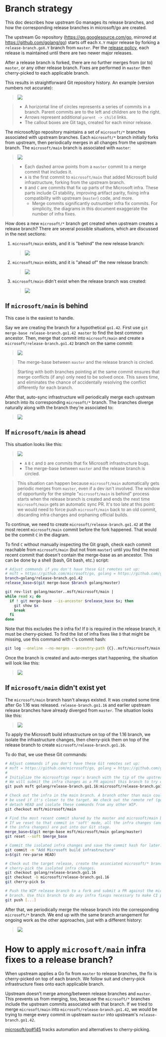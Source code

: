 # Branch strategy

This doc describes how upstream Go manages its release branches, and how the
corresponding release branches in microsoft/go are created.

The upstream Go repository (https://go.googlesource.com/go, mirrored at
https://github.com/golang/go) starts off each `X.Y` major release by forking a
`release-branch.goX.Y` branch from `master`. Per the [release
policy](https://golang.org/doc/devel/release#policy), each release is maintained
until there are two newer major releases.

After a release branch is forked, there are no further merges from (or to)
`master`, or any other release branch. Fixes are performed in `master` then
cherry-picked to each applicable branch.

This results in straightforward Git repository history. An example (version
numbers not accurate):

> ![](images/upstream-releases.png)

> * A horizontal line of circles represents a series of commits in a branch.
>   Parent commits are to the left and children are to the right.
> * Arrows represent additional `parent -> child` links.
> * The callout boxes are Git tags, created for each minor release.

The microsoft/go repository maintains a set of `microsoft/*` branches associated
with upstream branches. Each `microsoft/*` branch initially forks from upstream,
then periodically merges in all changes from the upstream branch. The
`microsoft/main` branch is associated with `master`:

> ![](images/microsoft-sync.png)

> * Each dashed arrow points from a `master` commit to a merge commit that
>   includes it.
> * `A` is the first commit to `microsoft/main` that added Microsoft build
>   infrastructure, forking from the upstream branch.
> * `B` and `C` are commits that fix up parts of the Microsoft infra. These
>   parts include CI stability, improving artifact parity, fixing infra
>   compatibility with upstream (`master`) code, and more.
>   *  Merge commits significantly outnumber infra fix commits. For simplicity,
>      the diagrams in this document exaggerate the number of infra fixes.

How does a new `microsoft/*` branch get created when upstream creates a release
branch? There are several possible situations, which are discussed in the next
sections:

1.  `microsoft/main` exists, and it is "behind" the new release branch:  
    > ![](images/behind.png)
2.  `microsoft/main` exists, and it is "ahead of" the new release branch:  
    > ![](images/ahead.png)
3. `microsoft/main` didn't exist when the release branch was created:  
    > ![](images/retroactive.png)

## If `microsoft/main` is behind

This case is the easiest to handle.

Say we are creating the branch for a hypothetical `go1.42`. First use `git
merge-base release-branch.go1.42 master` to find the best common ancestor. Then,
merge that commit into `microsoft/main` and create a
`microsoft/release-branch.go1.42` branch on the same commit:

> ![](images/behind-create.png)

> The merge-base between `master` and the release branch is circled.

> Starting with both branches pointing at the same commit ensures that merge
conflicts (if any) only need to be solved once. This saves time, and eliminates
the chance of accidentally resolving the conflict differently for each branch.

After that, auto-sync infrastructure will periodically merge each upstream
branch into its corresponding `microsoft/*` branch. The branches diverge
naturally along with the branch they're associated to:

> ![](images/behind-done.png)

## If `microsoft/main` is ahead

This situation looks like this:

> ![](images/ahead-detailed.png)

> * `A` `B` `C` and `D` are commits that fix Microsoft infrastructure bugs.
> * The merge-base between `master` and the release branch is circled.

> This situation can happen because `microsoft/main` automatically gets periodic
merges from `master`, even if a dev isn't involved. The window of opportunity
for the simple "`microsoft/main` is behind" process starts when the release
branch is created and ends the next time `microsoft/main` gets an automatic sync
PR. It's too late at this point: we would need to force push `microsoft/main`
back to an old commit, discarding infra changes and orphaning official builds.

To continue, we need to create `microsoft/release-branch.go1.42` at the most
recent `microsoft/main` commit before the fork happened. That would be the
commit `C` in the diagram.

To find `C` without manually inspecting the Git graph, check each commit
reachable from `microsoft/main` (but not from `master`) until you find the most
recent commit that doesn't contain the merge-base as an ancestor. This can be
done by a shell (bash, Git bash, etc.) script:

```sh
# Adjust commands if you don't have these Git remotes set up:
# msft = https://github.com/microsoft/go, golang = https://github.com/golang/go
branch=golang/release-branch.go1.42
release_base=$(git merge-base $branch golang/master)

git rev-list golang/master..msft/microsoft/main |
while read x; do
  if ! git merge-base --is-ancestor $release_base $x; then
    git show $x
    break
  fi
done
```

Note that this excludes the `D` infra fix! If `D` is required in the release
branch, it must be cherry-picked. To find the list of infra fixes like `D` that
might be missing, use this command with `C`'s commit hash:

```sh
git log --oneline --no-merges --ancestry-path {C}..msft/microsoft/main
```

Once the branch is created and auto-merges start happening, the situation will
look like this:

> ![](images/ahead-done.png)

## If `microsoft/main` didn't exist yet

The `microsoft/main` branch hasn't always existed. It was created some time
after Go 1.16 was released. `release-branch.go1.16` and earlier upstream release
branches have already diverged from `master`. The situation looks like this:

> ![](images/retroactive.png)

To apply the Microsoft build infrastructure on top of the 1.16 branch, we
isolate the infrastructure changes, then cherry-pick them on top of the release
branch to create `microsoft/release-branch.go1.16`.

To do that, we use these Git commands:

```sh
# Adjust commands if you don't have these Git remotes set up:
# msft = https://github.com/microsoft/go, golang = https://github.com/golang/go
#
# Initialize the microsoft/go repo's branch with the tip of the upstream branch.
# We will submit the infra changes as a PR against this branch to try out CI.
git push msft golang/release-branch.go1.16:microsoft/release-branch.go1.16

# Check out the infra in the main branch. A branch other than main could
# be used if it's closer to the target. We check out the remote ref (golang) to
# detach HEAD and isolate these commands from any other WIP.
git checkout msft/microsoft/main

# Find the most recent commit shared by the master and microsoft/main branches.
# If we reset to that commit in 'soft' mode, all the infra changes (and *only*
# the infra changes) are put into our Git stage.
merge_base=$(git merge-base msft/microsoft/main golang/master)
git reset --soft $merge_base

# Commit the isolated infra changes and save the commit hash for later.
git commit -m "Add Microsoft build infrastructure"
x=$(git rev-parse HEAD)

# Check out the target release, create the associated microsoft/* branch, then
# cherry-pick the isolated infra changes.
git checkout golang/release-branch.go1.16
git checkout -b microsoft/release-branch.go1.16
git cherry-pick $x

# Push the WIP release branch to a fork and submit a PR against the microsoft/go
# branch. Use this branch to do any infra fixups necessary to make CI pass.
git push [...]
```

After that, we periodically merge the release branch into the corresponding
`microsoft/*` branch. We end up with the same branch arrangement for ongoing
work as the other approaches, just with a different history:

> ![](images/retroactive-done.png)

# How to apply `microsoft/main` infra fixes to a release branch?

When upstream applies a Go fix from `master` to release branches, the fix is
cherry-picked on top of each branch. We follow suit and cherry-pick
infrastructure fixes onto each applicable branch.

Upstream doesn't merge among/between release branches and `master`. This
prevents us from merging, too, because the `microsoft/*` branches include the
upstream commits associated with that branch. If we tried to merge
`microsoft/main` into `microsoft/release-branch.go1.42`, we would be trying to
merge every commit in upstream `master` into upstream's `release-branch.go1.42`.

[microsoft/go#145](https://github.com/microsoft/go/issues/145) tracks automation
and alternatives to cherry-picking.
